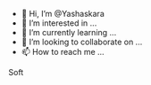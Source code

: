 - 👋 Hi, I’m @Yashaskara
- 👀 I’m interested in ...
- 🌱 I’m currently learning ...
- 💞️ I’m looking to collaborate on ...
- 📫 How to reach me ...

<!---
Yashaskara/Yashaskara is a ✨ special ✨ repository because its `README.md` (this file) appears on your GitHub profile.
You can click the Preview link to take a look at your changes.
--->
Soft
